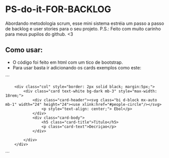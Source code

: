 # PS-do-it-FOR-BACKLOG
Abordando metodologia scrum, esse mini sistema estréia um passo a passo de backlog e user stories para o seu projeto. P.S.: Feito com muito carinho para meus pupilos do github. &lt;3              

## Como usar:
-  O código foi feito em html com um tico de bootstrap. 
-  Para usar basta ir adicionando os cards exemplos como este:
         
  ´´´

        <div class="col" style="border: 2px solid black; margin:5px;">
            <div class="card text-white bg-dark mb-3" style="max-width: 18rem;">
                <div class="card-header"><svg class="bi d-block mx-auto mb-1" width="24" height="24"><use xlink:href="#people-circle"/></svg>
                    <p style="text-align: center;"> Ebol</p>
                </div>
                <div class="card-body">
                    <h5 class="card-title">Titulo</h5>
                    <p class="card-text">Decriçao</p>
                </div>
    
            </div>
        </div>
        
 ´´´
